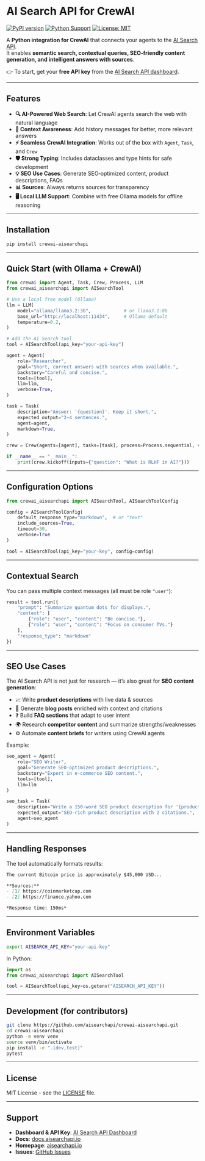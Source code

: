 # AI Search API for CrewAI

[![PyPI version](https://badge.fury.io/py/crewai-aisearchapi.svg)](https://badge.fury.io/py/crewai-aisearchapi)
[![Python Support](https://img.shields.io/pypi/pyversions/crewai-aisearchapi.svg)](https://pypi.org/project/crewai-aisearchapi/)
[![License: MIT](https://img.shields.io/badge/License-MIT-yellow.svg)](https://opensource.org/licenses/MIT)

A **Python integration for CrewAI** that connects your agents to the [AI Search API](https://aisearchapi.io?utm_source=pypi).  
It enables **semantic search, contextual queries, SEO‑friendly content generation, and intelligent answers with sources**.

👉 To start, get your **free API key** from the [AI Search API dashboard](https://app.aisearchapi.io/dashboard).

---

## Features

- **🔍 AI-Powered Web Search**: Let CrewAI agents search the web with natural language  
- **🎯 Context Awareness**: Add history messages for better, more relevant answers  
- **⚡ Seamless CrewAI Integration**: Works out of the box with `Agent`, `Task`, and `Crew`  
- **🛡️ Strong Typing**: Includes dataclasses and type hints for safe development  
- **💡 SEO Use Cases**: Generate SEO‑optimized content, product descriptions, FAQs  
- **📊 Sources**: Always returns sources for transparency  
- **🖥️ Local LLM Support**: Combine with free Ollama models for offline reasoning  

---

## Installation

```bash
pip install crewai-aisearchapi
```

---

## Quick Start (with Ollama + CrewAI)

```python
from crewai import Agent, Task, Crew, Process, LLM
from crewai_aisearchapi import AISearchTool

# Use a local free model (Ollama)
llm = LLM(
    model="ollama/llama3.2:3b",            # or llama3.1:8b
    base_url="http://localhost:11434",     # Ollama default
    temperature=0.2,
)

# Add the AI Search tool
tool = AISearchTool(api_key="your-api-key")

agent = Agent(
    role="Researcher",
    goal="Short, correct answers with sources when available.",
    backstory="Careful and concise.",
    tools=[tool],
    llm=llm,
    verbose=True,
)

task = Task(
    description="Answer: '{question}'. Keep it short.",
    expected_output="2–4 sentences.",
    agent=agent,
    markdown=True,
)

crew = Crew(agents=[agent], tasks=[task], process=Process.sequential, verbose=True)

if __name__ == "__main__":
    print(crew.kickoff(inputs={"question": "What is RLHF in AI?"}))
```

---

## Configuration Options

```python
from crewai_aisearchapi import AISearchTool, AISearchToolConfig

config = AISearchToolConfig(
    default_response_type="markdown",  # or "text"
    include_sources=True,
    timeout=30,
    verbose=True
)

tool = AISearchTool(api_key="your-key", config=config)
```

---

## Contextual Search

You can pass multiple context messages (all must be role `"user"`):

```python
result = tool.run({
    "prompt": "Summarize quantum dots for displays.",
    "context": [
        {"role": "user", "content": "Be concise."},
        {"role": "user", "content": "Focus on consumer TVs."}
    ],
    "response_type": "markdown"
})
```

---

## SEO Use Cases

The AI Search API is not just for research — it’s also great for **SEO content generation**:

- 📈 Write **product descriptions** with live data & sources  
- 📝 Generate **blog posts** enriched with context and citations  
- ❓ Build **FAQ sections** that adapt to user intent  
- 🌍 Research **competitor content** and summarize strengths/weaknesses  
- ⚙️ Automate **content briefs** for writers using CrewAI agents  

Example:

```python
seo_agent = Agent(
    role="SEO Writer",
    goal="Generate SEO-optimized product descriptions.",
    backstory="Expert in e-commerce SEO content.",
    tools=[tool],
    llm=llm
)

seo_task = Task(
    description="Write a 150-word SEO product description for '{product}'",
    expected_output="SEO-rich product description with 2 citations.",
    agent=seo_agent
)
```

---

## Handling Responses

The tool automatically formats results:

```markdown
The current Bitcoin price is approximately $45,000 USD...

**Sources:**
- [1] https://coinmarketcap.com
- [2] https://finance.yahoo.com

*Response time: 150ms*
```

---

## Environment Variables

```bash
export AISEARCH_API_KEY="your-api-key"
```

In Python:

```python
import os
from crewai_aisearchapi import AISearchTool

tool = AISearchTool(api_key=os.getenv("AISEARCH_API_KEY"))
```

---

## Development (for contributors)

```bash
git clone https://github.com/aisearchapi/crewai-aisearchapi.git
cd crewai-aisearchapi
python -m venv venv
source venv/bin/activate
pip install -e ".[dev,test]"
pytest
```

---

## License

MIT License - see the [LICENSE](LICENSE) file.

---

## Support

- **Dashboard & API Key**: [AI Search API Dashboard](https://app.aisearchapi.io/dashboard)  
- **Docs**: [docs.aisearchapi.io](https://docs.aisearchapi.io/)  
- **Homepage**: [aisearchapi.io](https://aisearchapi.io?utm_source=pypi)  
- **Issues**: [GitHub Issues](https://github.com/aisearchapi/crewai-aisearchapi/issues)  
